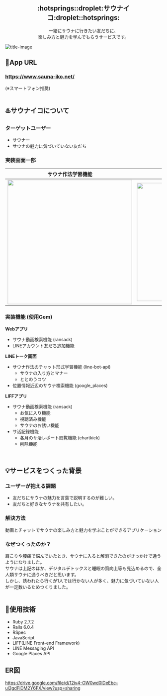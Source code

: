 <h2 align="center">:hotsprings::droplet:サウナイコ:droplet::hotsprings:</h2>
<p align="center">一緒にサウナに行きたい友だちに、<br>楽しみ方と魅力を学んでもらうサービスです。</p>

![title-image](https://user-images.githubusercontent.com/83480020/159718387-5a910a4c-2d7c-4cf1-bbe3-8fd1cd09c9e9.png)

## :link:App URL
### https://www.sauna-iko.net/
(※スマートフォン推奨)
<br>
<br>

## :hotsprings:サウナイコについて
### ターゲットユーザー
- サウナー
- サウナの魅力に気づいていない友だち

### 実装画面一部

|サウナ作法学習機能|サ活レポート閲覧機能|
|:--:|:--:|
|<img src="https://i.gyazo.com/f4ec55bfd0722448db8c8d2ca54dfd89.gif" width=400>|<img src="https://i.gyazo.com/f62cd9973f6eec9b492482f55a39ff27.gif" width=380>|


### 実装機能 (使用Gem)
**Webアプリ**
- サウナ動画検索機能 (ransack)
- LINEアカウント友だち追加機能

**LINEトーク画面**
- サウナ作法のチャット形式学習機能 (line-bot-api)
  - サウナの入り方とマナー
  - ととのうコツ
- 位置情報近辺のサウナ検索機能 (google_places)

**LIFFアプリ**
- サウナ動画検索機能 (ransack)
  - お気に入り機能
  - 視聴済み機能
  - サウナのお誘い機能
- サ活記録機能
  - 各月のサ活レポート閲覧機能 (chartkick)
  - 削除機能
<br>

## :bulb:サービスをつくった背景
### ユーザーが抱える課題
- 友だちにサウナの魅力を言葉で説明するのが難しい。
- 友だちと好きなサウナを共有したい。

### 解決方法
動画とチャットでサウナの楽しみ方と魅力を学ぶことができるアプリケーション

### なぜつくったのか？
肩こりや腰痛で悩んでいたとき、サウナに入ると解消できたのがきっかけで通うようになりました。<br>
サウナは上記のほか、デジタルデトックスと睡眠の質向上等も見込めるので、全人類サウナに通うべきだと思います。<br>
しかし、誘われたら行くが1人では行かない人が多く、魅力に気づいていない人が一定数いるためつくりました。
<br>
<br>

## :wrench:使用技術
- Ruby 2.7.2
- Rails 6.0.4
- RSpec
- JavaScript
- LIFF(LINE Front-end Framework)
- LINE Messaging API
- Google Places API

## ER図
https://drive.google.com/file/d/12iv4-OW0wd0lDeEbc-ul2gdFiDM2Y6FX/view?usp=sharing
